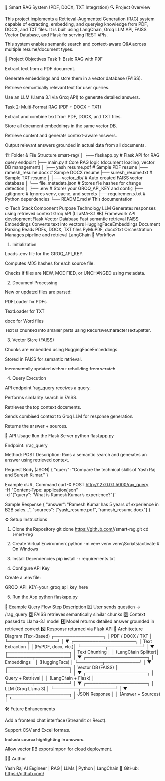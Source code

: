  
🧠 Smart RAG System (PDF, DOCX, TXT Integration)
🔍 Project Overview

This project implements a Retrieval-Augmented Generation (RAG) system capable of extracting, embedding, and querying knowledge from PDF, DOCX, and TXT files.
It is built using LangChain, Groq LLM API, FAISS Vector Database, and Flask for serving REST APIs.

This system enables semantic search and context-aware Q&A across multiple resume/document types.

🧩 Project Objectives
Task 1: Basic RAG with PDF

Extract text from a PDF document.

Generate embeddings and store them in a vector database (FAISS).

Retrieve semantically relevant text for user queries.

Use an LLM (Llama 3.1 via Groq API) to generate detailed answers.

Task 2: Multi-Format RAG (PDF + DOCX + TXT)

Extract and combine text from PDF, DOCX, and TXT files.

Store all document embeddings in the same vector DB.

Retrieve content and generate context-aware answers.

Output relevant answers grounded in actual data from all documents.

🏗️ Folder & File Structure
smart-rag/
│
├── flaskapp.py              # Flask API for RAG query endpoint
├── main.py                  # Core RAG logic (document loading, vector DB management)
│
├── yash_resume.pdf          # Sample PDF resume
├── ramesh_resume.docx       # Sample DOCX resume
├── suresh_resume.txt        # Sample TXT resume
│
├── vector_db/               # Auto-created FAISS vector database
│   └── file_metadata.json   # Stores file hashes for change detection
│
├── .env                     # Stores your GROQ_API_KEY and config
├── .gitignore               # Ignores venv, cache, and secrets
├── requirements.txt         # Python dependencies
└── README.md                # This documentation

⚙️ Tech Stack
Component	Purpose	Technology
LLM	Generates responses using retrieved context	Groq API (LLaMA-3.1 8B)
Framework	API development	Flask
Vector Database	Fast semantic retrieval	FAISS
Embeddings	Converts text into vectors	HuggingFaceEmbeddings
Document Parsing	Reads PDFs, DOCX, TXT files	PyMuPDF, docx2txt
Orchestration	Manages pipeline and retrieval	LangChain
🧠 Workflow
1. Initialization

Loads .env file for the GROQ_API_KEY.

Computes MD5 hashes for each source file.

Checks if files are NEW, MODIFIED, or UNCHANGED using metadata.

2. Document Processing

New or updated files are parsed:

PDFLoader for PDFs

TextLoader for TXT

docx for Word files

Text is chunked into smaller parts using RecursiveCharacterTextSplitter.

3. Vector Store (FAISS)

Chunks are embedded using HuggingFaceEmbeddings.

Stored in FAISS for semantic retrieval.

Incrementally updated without rebuilding from scratch.

4. Query Execution

API endpoint /rag_query receives a query.

Performs similarity search in FAISS.

Retrieves the top context documents.

Sends combined context to Groq LLM for response generation.

Returns the answer + sources.

🚀 API Usage
Run the Flask Server
python flaskapp.py

Endpoint: /rag_query

Method: POST
Description: Runs a semantic search and generates an answer using retrieved context.

Request Body (JSON)
{
  "query": "Compare the technical skills of Yash Raj and Suresh Kumar."
}

Example cURL Command
curl -X POST http://127.0.0.1:5000/rag_query \
-H "Content-Type: application/json" \
-d '{"query": "What is Ramesh Kumar’s experience?"}'

Sample Response
{
  "answer": "Ramesh Kumar has 5 years of experience in B2B sales...",
  "sources": ["yash_resume.pdf", "ramesh_resume.docx"]
}

⚙️ Setup Instructions
1. Clone the Repository
git clone https://github.com/<your-username>/smart-rag.git
cd smart-rag

2. Create Virtual Environment
python -m venv venv
venv\Scripts\activate   # On Windows

3. Install Dependencies
pip install -r requirements.txt

4. Configure API Key

Create a .env file:

GROQ_API_KEY=your_groq_api_key_here

5. Run the App
python flaskapp.py

🧾 Example Query Flow
Step	Description
1️⃣	User sends question → /rag_query
2️⃣	FAISS retrieves semantically similar chunks
3️⃣	Context passed to Llama-3.1 model
4️⃣	Model returns detailed answer grounded in retrieved context
5️⃣	Response returned via Flask API
🧩 Architecture Diagram (Text-Based)
        ┌────────────────┐
        │  PDF / DOCX / TXT  │
        └──────┬─────────┘
               │
               ▼
      ┌────────────────────┐
      │ Text Extraction     │
      │ (PyPDF, docx, etc.)│
      └────────┬───────────┘
               │
               ▼
      ┌────────────────────┐
      │ Text Chunking       │
      │ (LangChain Splitter)│
      └────────┬───────────┘
               │
               ▼
      ┌────────────────────┐
      │ Embeddings          │
      │ (HuggingFace)       │
      └────────┬───────────┘
               │
               ▼
      ┌────────────────────┐
      │ Vector DB (FAISS)   │
      └────────┬───────────┘
               │
               ▼
      ┌────────────────────┐
      │ Query + Retrieval   │
      │ (LangChain + Flask) │
      └────────┬───────────┘
               │
               ▼
      ┌────────────────────┐
      │ LLM (Groq Llama 3)  │
      └────────┬───────────┘
               │
               ▼
      ┌────────────────────┐
      │ JSON Response       │
      │ (Answer + Sources)  │
      └────────────────────┘

🛠️ Future Enhancements

Add a frontend chat interface (Streamlit or React).

Support CSV and Excel formats.

Include source highlighting in answers.

Allow vector DB export/import for cloud deployment.

👨‍💻 Author

Yash Raj
AI Engineer | RAG | LLMs | Python | LangChain
🔗 GitHub: https://github.com/<your-username>